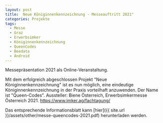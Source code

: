 ```yaml
---
layout: post
title:  Neue Königinnenkennzeichnung - Messeauftritt 2021"
categories: Projekte
tags:
  - Messe
  - Graz
  - Erwerbsimker
  - Königinnenkennzeichnung
  - QueenCodes
  - Beedata
  - Android
---
```


Messepräsentation 2021 als Online-Veranstaltung.

Mit dem erfolgreich abgeschlossen Projekt "Neue Königinnenkennzeichnung" ist es nun möglich, eine eindeutige Königinnenkennzeichnung in der Praxis vorteilhaft anzuwenden. Der Name ist "Queen-Codes". Aussteller: Biene Österreich, Erwerbsimkermesse Österreich 2021. https://www.imker.ag/fachtagung/

Das entsprechende Informationsblatt kann [hier]({{ site.url }}/assets/other/messe-queencodes-2021.pdf) herunterladen werden.